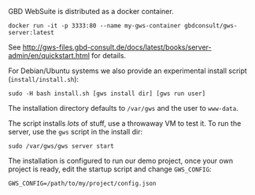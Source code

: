 GBD WebSuite is distributed as a docker container.

```
docker run -it -p 3333:80 --name my-gws-container gbdconsult/gws-server:latest
```

See http://gws-files.gbd-consult.de/docs/latest/books/server-admin/en/quickstart.html for details.

For Debian/Ubuntu systems we also provide an experimental install script (`install/install.sh`):

```
sudo -H bash install.sh [gws install dir] [gws run user]
```

The installation directory defaults to `/var/gws` and the user to `www-data`.

The script installs _lots_ of stuff, use a throwaway VM to test it. To run the server, use the `gws` script in the install dir:

```
sudo /var/gws/gws server start
```

The installation is configured to run our demo project, once your own project is ready, edit the startup script and change `GWS_CONFIG`:

```
GWS_CONFIG=/path/to/my/project/config.json
```
